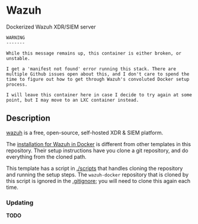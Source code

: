 # Wazuh

Dockerized Wazuh XDR/SIEM server

```
WARNING
-------

While this message remains up, this container is either broken, or unstable.

I get a 'manifest not found' error running this stack. There are multiple Github issues open about this, and I don't care to spend the time to figure out how to get through Wazuh's convoluted Docker setup process.

I will leave this container here in case I decide to try again at some point, but I may move to an LXC container instead.
```

## Description

[wazuh](https://wazuh.com) is a free, open-source, self-hosted XDR & SIEM platform.

The [installation for Wazuh in Docker](https://documentation.wazuh.com/current/deployment-options/docker/wazuh-container.html) is different from other templates in this repository. Their setup instructions have you clone a git repository, and do everything from the cloned path.

This template has a script in [./scripts](./scripts/) that handles cloning the repository and running the setup steps. The `wazuh-docker` repository that is cloned by this script is ignored in the [.gitignore](./.gitignore); you will need to clone this again each time.

### Updating

**TODO**
